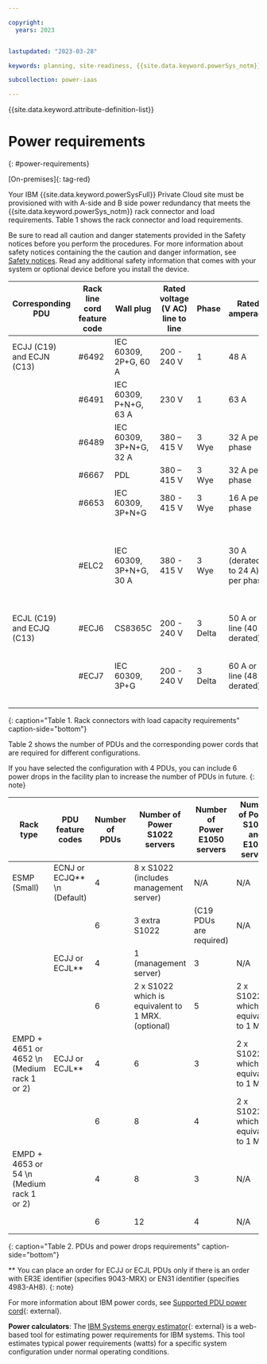 ```yaml
---

copyright:
  years: 2023


lastupdated: "2023-03-28"

keywords: planning, site-readiness, {{site.data.keyword.powerSys_notm}}, private cloud, power requirement, power

subcollection: power-iaas

---
```


{{site.data.keyword.attribute-definition-list}}

# Power requirements
{: #power-requirements}

[On-premises]{: tag-red}

Your IBM {{site.data.keyword.powerSysFull}} Private Cloud site must be provisioned with with A-side and B side power redundancy that meets the {{site.data.keyword.powerSys_notm}} rack connector and load requirements. Table 1 shows the rack connector and load requirements.

Be sure to read all caution and danger statements provided in the Safety notices before you perform the procedures. For more information about safety notices containing the the caution and danger information, see [Safety notices](/docs/power-iaas?topic=power-iaas-safety-notices). Read any additional safety information that comes with your system or optional device before you install the device.


| Corresponding PDU| Rack line cord feature code | Wall plug      | Rated voltage (V AC) line to line | Phase   | Rated amperage | Location |
| ------ | ------ | ------ | ------ | ------ | ------ | ------ |
| ECJJ (C19) and ECJN (C13) | #6492 | IEC 60309, 2P+G, 60 A  | 200 - 240 V |   1   | 48 A          | US, Canada, Latin America(LA), and Japan |
|         | #6491 | IEC 60309, P+N+G, 63 A | 230 V           |   1   | 63 A          | EMEA |
|         | #6489 | IEC 60309, 3P+N+G, 32 A | 380 – 415 V    |   3 Wye   | 32 A per phase | Europe, Middle East, and Asia (EMEA) |
|         | #6667 | PDL                 | 380 – 415 V      |   3 Wye   | 32 A per phase | Australia and New Zealand |
|         | #6653 | IEC 60309, 3P+N+G   | 380 - 415 V    | 3 Wye | 16 A per phase     | Switzerland |
|         | #ELC2 | IEC 60309, 3P+N+G, 30 A | 380 - 415 V   | 3 Wye | 30 A (derated to 24 A) per phase | United States, Canada, Mexico, and Japan (European Style Power for US type countries) |
| ECJL (C19) and ECJQ (C13) | #ECJ6 | CS8365C | 200 - 240 V | 3 Delta | 50 A or line (40 A derated) | United States, Canada |
|         | #ECJ7 | IEC 60309, 3P+G | 200 - 240 V | 3 Delta | 60 A or line (48 A derated) | United States, Canada, Latin America, and Japan |
{: caption="Table 1. Rack connectors with load capacity requirements" caption-side="bottom"}


<!--Table 2 shows the single-phase rack power requirements.

| Specification                           | North America                                        | EMEA |
| Input normal voltage                    | 200 - 208, 240 V ac                                        | 220 - 240 V ac |
| Frequency                               | 50 or 60 Hz plus or minus 3 Hz                       | 50 or 60 Hz plus or minus 3 Hz |
| Line load current                       | 60 A plug (48 A derated) \n #6492                             | 63A  \n #6491|
| Power connection (from the PDU of the rack) | IEC 60309 2P+E (60 A plug (48 A derated)) \n **(IBM 6491)** | IEC 60309, P+N+G \n **(IBM 6492)** |
| PDUs/Power Circuits                     | Four to six (two to three redundant pairs)                           | Four to six (two to three redundant pairs) |
| Power requirement at site               | * Four to six single-phase circuits \n * Each rack requires four to six drops. | * Four or six single-phase circuits \n * Each rack requires four or six drops. |
| Power cord length                       | 14 ft                                                 | 4.3 m |-->


<!--{: caption="Table 2. Single-phase rack power requirements" caption-side="bottom"}-->


<!--Table 3 shows the three-phase rack power requirements.

| Specification                           | North America                                        | EMEA |
| Input normal voltage  (line-to-line)                    | 200 - 208, 240 V ac                                        | 380 - 415 V ac |
| Frequency                               | 50 or 60 Hz plus or minus 3 Hz                       | 50 or 60 Hz plus or minus 3 Hz |
| Line load current                       | 50 or 60 A (three-phase delta) \n #ECJ6 or #ECJ7 \n 30A (three-phase wye) \n #ELC2                                                  | 16A \n #6653 \n 32A \n #6489 or #6667 |
| Power connection (from the PDU of the rack) | IEC 60309 3P+G (60 A plug (48 A derated)) \n **(IBM  (ECJ7/EPTP/EPTL))** | IEC 60309, 3P+N+G \n **(IBM 6489)** |
| PDUs/Power Circuits                     | Four or six (two redundant pairs)                           | Four or six (two redundant pairs) |
| Power requirement at site               | * Four or six single-phase circuits.   \n * Each rack requires four or six drops. | * Four or six single-phase circuits.   \n  * Each rack requires four or six drops. |
| Power cord length                       | 14 ft                                                 | 4.3 m |-->


<!--{: caption="Table 3. Three-phase rack power requirements" caption-side="bottom"}-->



Table 2 shows the number of PDUs and the corresponding power cords that are required for different configurations.

If you have selected the configuration with 4 PDUs, you can include 6 power drops in the facility plan to increase the number of PDUs in future.
{: note}

| Rack type | PDU feature codes | Number of PDUs | Number of Power S1022 servers | Number of Power E1050 servers | Number of Power S1022 and E1050 servers | Number of Power E1080 servers \n (no mixing) |
| ------ | ------ | ------ | ------ | ------ | ------ | ------ |
| ESMP (Small) | ECNJ or ECJQ** \n (Default) | 4 | 8 x S1022 (includes management server)  | N/A   | N/A | N/A  |
|   |  | 6 | 3 extra S1022 |  (C19 PDUs are required) | N/A |  N/A |
|   |  ECJJ or ECJL** | 4  | 1 (management server)  | 3  | N/A | N/A |
|   |   |  6  | 2 x S1022 which is equivalent to 1 MRX. (optional) |  5 | 2 x S1022 which is equivalent to 1 MRX. | N/A |
| EMPD + 4651 or 4652 \n (Medium rack 1 or 2) | ECJJ or ECJL** | 4  | 6  | 3  | 2 x S1022 which is equivalent to 1 MRX. | 1x2 enclosures |
|   |   | 6 | 8 |  4 | 2 x S1022 which is equivalent to 1 MRX. | N/A |
| EMPD + 4653 or 54 \n (Medium rack 1 or 2) |  | 4  | 8  | 3  | N/A | 1x2 enclosures  |
|  |  | 6 |  12 |  4 | N/A |  2x2 enclosures |
{: caption="Table 2. PDUs and power drops requirements" caption-side="bottom"}

** You can place an order for ECJJ or ECJL PDUs only if there is an order with ER3E identifier (specifies 9043-MRX) or EN31 identifier (specifies 4983-AH8).
{: note}

For more information about IBM power cords, see [Supported PDU power cord](https://www.ibm.com/docs/en/power9/0009-ESS?topic=pr-supported-pdu-power-cords){: external}.


**Power calculators**: The [IBM Systems energy estimator](https://see.c8f8f055.public.multi-containers.ibm.com){: external} is a web-based tool for estimating power requirements for IBM systems. This tool estimates typical power requirements (watts) for a specific system configuration under normal operating conditions.
